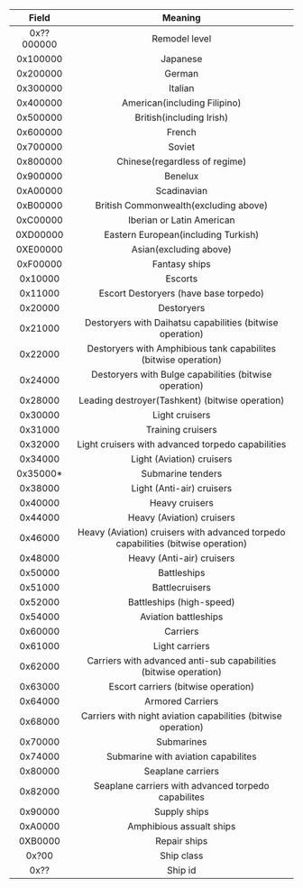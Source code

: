 |   Field    |                           Meaning                            |
| :--------: | :----------------------------------------------------------: |
| 0x??000000 |                        Remodel level                         |
|  0x100000  |                           Japanese                           |
|  0x200000  |                            German                            |
|  0x300000  |                           Italian                            |
|  0x400000  |                 American(including Filipino)                 |
|  0x500000  |                   British(including Irish)                   |
|  0x600000  |                            French                            |
|  0x700000  |                            Soviet                            |
|  0x800000  |                Chinese(regardless of regime)                 |
|  0x900000  |                           Benelux                            |
|  0xA00000  |                         Scadinavian                          |
|  0xB00000  |            British Commonwealth(excluding above)             |
|  0xC00000  |                  Iberian or Latin American                   |
|  0XD00000  |             Eastern European(including Turkish)              |
|  0XE00000  |                    Asian(excluding above)                    |
|  0xF00000  |                        Fantasy ships                         |
|  0x10000   |                           Escorts                            |
|  0x11000   |            Escort Destoryers (have base torpedo)             |
|  0x20000   |                          Destoryers                          |
|  0x21000   |  Destoryers with Daihatsu capabilities (bitwise operation)   |
|  0x22000   | Destoryers with Amphibious tank capabilites (bitwise operation) |
|  0x24000   |    Destoryers with Bulge capabilities (bitwise operation)    |
|  0x28000   |       Leading destroyer(Tashkent) (bitwise operation)        |
|  0x30000   |                        Light cruisers                        |
|  0x31000   |                      Training cruisers                       |
|  0x32000   |      Light cruisers with advanced torpedo capabilities       |
|  0x34000   |                  Light (Aviation) cruisers                   |
|  0x35000*  |                      Submarine tenders                       |
|  0x38000   |                  Light (Anti-air) cruisers                   |
|  0x40000   |                        Heavy cruisers                        |
|  0x44000   |                  Heavy (Aviation) cruisers                   |
|  0x46000   | Heavy (Aviation) cruisers with advanced torpedo capabilities (bitwise operation) |
|  0x48000   |                  Heavy (Anti-air) cruisers                   |
|  0x50000   |                         Battleships                          |
|  0x51000   |                        Battlecruisers                        |
|  0x52000   |                   Battleships (high-speed)                   |
|  0x54000   |                     Aviation battleships                     |
|  0x60000   |                           Carriers                           |
|  0x61000   |                        Light carriers                        |
|  0x62000   | Carriers with advanced anti-sub capabilities (bitwise operation) |
|  0x63000   |             Escort carriers (bitwise operation)              |
|  0x64000   |                       Armored Carriers                       |
|  0x68000   | Carriers with night aviation capabilities (bitwise operation) |
|  0x70000   |                          Submarines                          |
|  0x74000   |             Submarine with aviation capabilites              |
|  0x80000   |                      Seaplane carriers                       |
|  0x82000   |     Seaplane carriers with advanced torpedo capabilites      |
|  0x90000   |                         Supply ships                         |
|  0xA0000   |                   Amphibious assualt ships                   |
|  0XB0000   |                         Repair ships                         |
|   0x?00    |                          Ship class                          |
|    0x??    |                           Ship id                            |